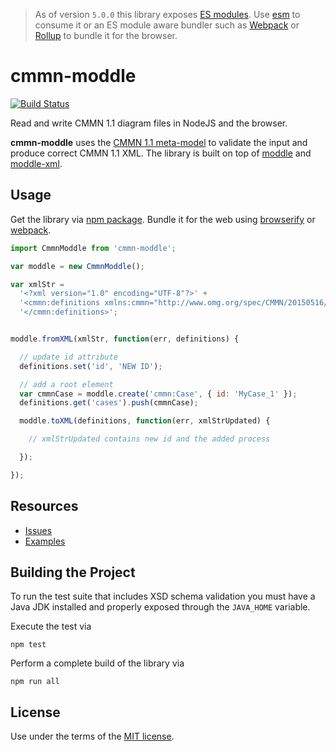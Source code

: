 > As of version `5.0.0` this library exposes [ES modules](http://exploringjs.com/es6/ch_modules.html#sec_basics-of-es6-modules). Use [esm](https://github.com/standard-things/esm) to consume it or an ES module aware bundler such as [Webpack](https://webpack.js.org) or [Rollup](https://rollupjs.org) to bundle it for the browser.


# cmmn-moddle

[![Build Status](https://travis-ci.com/bpmn-io/cmmn-moddle.svg?branch=master)](https://travis-ci.com/bpmn-io/cmmn-moddle)

Read and write CMMN 1.1 diagram files in NodeJS and the browser.

__cmmn-moddle__ uses the [CMMN 1.1 meta-model](http://www.omg.org/spec/CMMN/) to validate the input and produce correct CMMN 1.1 XML. The library is built on top of [moddle](https://github.com/bpmn-io/moddle) and [moddle-xml](https://github.com/bpmn-io/moddle-xml).


## Usage

Get the library via [npm package](https://www.npmjs.org/package/cmmn-moddle). Bundle it for the web using [browserify](http://browserify.org) or [webpack](https://webpack.github.io).

```javascript
import CmmnModdle from 'cmmn-moddle';

var moddle = new CmmnModdle();

var xmlStr =
  '<?xml version="1.0" encoding="UTF-8"?>' +
  '<cmmn:definitions xmlns:cmmn="http://www.omg.org/spec/CMMN/20150516/MODEL" id="empty-definitions" targetNamespace="http://bpmn.io/schema/cmmn">' +
  '</cmmn:definitions>';


moddle.fromXML(xmlStr, function(err, definitions) {

  // update id attribute
  definitions.set('id', 'NEW ID');

  // add a root element
  var cmmnCase = moddle.create('cmmn:Case', { id: 'MyCase_1' });
  definitions.get('cases').push(cmmnCase);

  moddle.toXML(definitions, function(err, xmlStrUpdated) {

    // xmlStrUpdated contains new id and the added process

  });

});
```


## Resources

*   [Issues](https://github.com/bpmn-io/cmmn-moddle/issues)
*   [Examples](https://github.com/bpmn-io/cmmn-moddle/tree/master/test/spec/xml)


## Building the Project

To run the test suite that includes XSD schema validation you must have a Java JDK installed and properly exposed through the `JAVA_HOME` variable.

Execute the test via

```
npm test
```

Perform a complete build of the library via

```
npm run all
```


## License

Use under the terms of the [MIT license](http://opensource.org/licenses/MIT).
